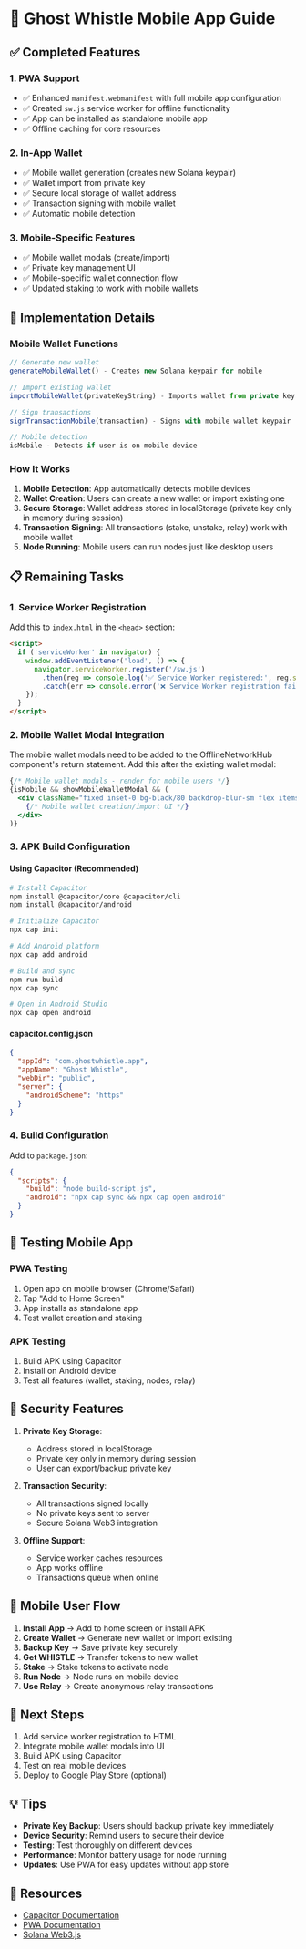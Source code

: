 # 📱 Ghost Whistle Mobile App Guide

## ✅ Completed Features

### 1. **PWA Support**
- ✅ Enhanced `manifest.webmanifest` with full mobile app configuration
- ✅ Created `sw.js` service worker for offline functionality
- ✅ App can be installed as standalone mobile app
- ✅ Offline caching for core resources

### 2. **In-App Wallet**
- ✅ Mobile wallet generation (creates new Solana keypair)
- ✅ Wallet import from private key
- ✅ Secure local storage of wallet address
- ✅ Transaction signing with mobile wallet
- ✅ Automatic mobile detection

### 3. **Mobile-Specific Features**
- ✅ Mobile wallet modals (create/import)
- ✅ Private key management UI
- ✅ Mobile-specific wallet connection flow
- ✅ Updated staking to work with mobile wallets

## 🔧 Implementation Details

### Mobile Wallet Functions
```javascript
// Generate new wallet
generateMobileWallet() - Creates new Solana keypair for mobile

// Import existing wallet
importMobileWallet(privateKeyString) - Imports wallet from private key array

// Sign transactions
signTransactionMobile(transaction) - Signs with mobile wallet keypair

// Mobile detection
isMobile - Detects if user is on mobile device
```

### How It Works

1. **Mobile Detection**: App automatically detects mobile devices
2. **Wallet Creation**: Users can create a new wallet or import existing one
3. **Secure Storage**: Wallet address stored in localStorage (private key only in memory during session)
4. **Transaction Signing**: All transactions (stake, unstake, relay) work with mobile wallet
5. **Node Running**: Mobile users can run nodes just like desktop users

## 📋 Remaining Tasks

### 1. Service Worker Registration
Add this to `index.html` in the `<head>` section:
```html
<script>
  if ('serviceWorker' in navigator) {
    window.addEventListener('load', () => {
      navigator.serviceWorker.register('/sw.js')
        .then(reg => console.log('✅ Service Worker registered:', reg.scope))
        .catch(err => console.error('❌ Service Worker registration failed:', err));
    });
  }
</script>
```

### 2. Mobile Wallet Modal Integration
The mobile wallet modals need to be added to the OfflineNetworkHub component's return statement. Add this after the existing wallet modal:
```jsx
{/* Mobile wallet modals - render for mobile users */}
{isMobile && showMobileWalletModal && (
  <div className="fixed inset-0 bg-black/80 backdrop-blur-sm flex items-center justify-center z-50 p-4">
    {/* Mobile wallet creation/import UI */}
  </div>
)}
```

### 3. APK Build Configuration

#### Using Capacitor (Recommended)
```bash
# Install Capacitor
npm install @capacitor/core @capacitor/cli
npm install @capacitor/android

# Initialize Capacitor
npx cap init

# Add Android platform
npx cap add android

# Build and sync
npm run build
npx cap sync

# Open in Android Studio
npx cap open android
```

#### capacitor.config.json
```json
{
  "appId": "com.ghostwhistle.app",
  "appName": "Ghost Whistle",
  "webDir": "public",
  "server": {
    "androidScheme": "https"
  }
}
```

### 4. Build Configuration

Add to `package.json`:
```json
{
  "scripts": {
    "build": "node build-script.js",
    "android": "npx cap sync && npx cap open android"
  }
}
```

## 🚀 Testing Mobile App

### PWA Testing
1. Open app on mobile browser (Chrome/Safari)
2. Tap "Add to Home Screen"
3. App installs as standalone app
4. Test wallet creation and staking

### APK Testing
1. Build APK using Capacitor
2. Install on Android device
3. Test all features (wallet, staking, nodes, relay)

## 🔐 Security Features

1. **Private Key Storage**: 
   - Address stored in localStorage
   - Private key only in memory during session
   - User can export/backup private key

2. **Transaction Security**:
   - All transactions signed locally
   - No private keys sent to server
   - Secure Solana Web3 integration

3. **Offline Support**:
   - Service worker caches resources
   - App works offline
   - Transactions queue when online

## 📱 Mobile User Flow

1. **Install App** → Add to home screen or install APK
2. **Create Wallet** → Generate new wallet or import existing
3. **Backup Key** → Save private key securely
4. **Get WHISTLE** → Transfer tokens to new wallet
5. **Stake** → Stake tokens to activate node
6. **Run Node** → Node runs on mobile device
7. **Use Relay** → Create anonymous relay transactions

## 🎯 Next Steps

1. Add service worker registration to HTML
2. Integrate mobile wallet modals into UI
3. Build APK using Capacitor
4. Test on real mobile devices
5. Deploy to Google Play Store (optional)

## 💡 Tips

- **Private Key Backup**: Users should backup private key immediately
- **Device Security**: Remind users to secure their device
- **Testing**: Test thoroughly on different devices
- **Performance**: Monitor battery usage for node running
- **Updates**: Use PWA for easy updates without app store

## 🔗 Resources

- [Capacitor Documentation](https://capacitorjs.com/docs)
- [PWA Documentation](https://web.dev/progressive-web-apps/)
- [Solana Web3.js](https://solana-labs.github.io/solana-web3.js/)

